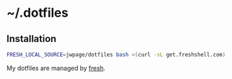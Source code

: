# ~/.dotfiles

## Installation

```sh
FRESH_LOCAL_SOURCE=jwpage/dotfiles bash <(curl -sL get.freshshell.com)
```

My dotfiles are managed by [fresh].

[fresh]: http://freshshell.com
